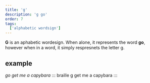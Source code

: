 ```yaml
---
title: 'g'
description: 'g go'
order: 7
tags:
  ['alphabetic wordsign']
---
```


**G** is an aphabetic wordesign. When alone, it represents the word **go**, however when in a word, it simply respresnets the letter g.

## example
 
*go get me a capybara*
::: braille
g get me a capybara
:::